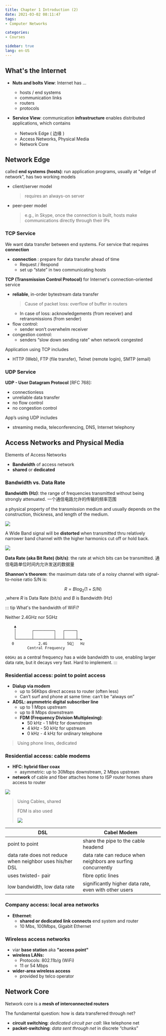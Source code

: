 ```yaml
---
title: Chapter 1 Introduction (2)
date: 2021-03-02 08:11:47
tags: 
- Computer Networks

categories: 
- Courses

sidebar: true
lang: en-US
---
```



<!-- more -->


## What's the Internet

- **Nuts and bolts View**: Internet has ... 
  - hosts / end systems
  - communication links
  - routers
  - protocols

- **Service View**: communication **infrastructure** enables distributed applications, which contains
  - Network Edge ( 边缘 )
  - Access Networks, Physical Media
  - Network Core


## Network Edge

called **end systems (hosts)**: run application programs, usually at "edge of network", has two working models

- client/server model
  > requires an always-on server
- peer-peer model
  > e.g., in Skype, once the connection is built, hosts make communications directly through their IPs

### TCP Service

We want data transfer between end systems. For service that requires **connection** 
- **connection** : prepare for data transfer ahead of time
  - Request / Respond 
  - set up “state” in two communicating hosts

**TCP (Transmission Control Protocol)** for Internet's connection-oriented service
- **reliable**, in-order bytestream data transfer
  > Cause of packet loss: overflow of buffer in routers
  - In case of loss: acknowledgements (from receiver) and retransmissions (from sender)
- flow control:
  - sender won’t overwhelm receiver
- congestion control:
  - senders “slow down sending rate” when network congested

Application using TCP includes
- HTTP (Web), FTP (file transfer), Telnet (remote login), SMTP (email)

### UDP Service

**UDP - User Datagram Protocol** [RFC 768]:
- connectionless
- unreliable data transfer 
- no flow control
- no congestion control

App’s using UDP includes
- streaming media, teleconferencing, DNS, Internet telephony


## Access Networks and Physical Media

Elements of Access Networks
- **Bandwidth** of access network
- **shared** or **dedicated**

### Bandwidth vs. Data Rate

**Bandwidth (Hz)**: the range of frequencies transmitted without being strongly attenuated. 一个通信电路允许的传输的频率范围

a physical property of the transmission medium and usually depends on the construction, thickness, and length of the medium.

![](./img/03-02-08-59-15.png)

A Wide Band signal will be **distorted** when transmitted thru relatively narrower band channel with the higher harmonics cut off or hold back. 

![](./img/03-02-09-02-21.png)

**Data Rate (aka Bit Rate) (bit/s)**: the rate at which bits can be transmitted. 通信电路单位时间内允许发送的数据量

**Shannon's theorem**: the maximum data rate of a noisy channel with signal-to-noise ratio S/N is:

$$R=B\log_2 (1+S/N)$$
,where $R$ is Data Rate (bit/s) and $B$ is Bandwidth (Hz)


::: tip What's the bandwidth of WiFi?

Neither 2.4GHz nor 5GHz

```
    ▲
    │       ┌─────────┐   ┌─────┐
    │       │         │   │     │
    └───────┴─────────┴───┴─────┴─►
   0           2.4G         5G   Hz
          Central Frequency
```

`60GHz` as a central frequency has a wide bandwidth to use, enabling larger data rate, but it decays very fast. Hard to implement.
:::


### Residential access: point to point access

- **Dialup via modem**
  - up to 56Kbps direct access to router (often less)
  - Can’t surf and phone at same time: can’t be “always on”
- **ADSL: asymmetric digital subscriber line**
  - up to 1 Mbps upstream
  - up to 8 Mbps downstream
  - **FDM (Frequency Division Multiplexing)**: 
    - 50 kHz - 1 MHz for downstream 
    - 4 kHz - 50 kHz for upstream
    - 0 kHz - 4 kHz for ordinary telephone

> Using phone lines, dedicated

### Residential access: cable modems

- **HFC: hybrid fiber coax**
  - asymmetric: up to 30Mbps downstream, 2 Mbps upstream
- **network** of cable and fiber attaches home to ISP router
  homes share access to router

![](./img/03-02-09-22-19.png)

> Using Cables, shared
>
> FDM is also used
>
> ![](./img/03-02-09-31-05.png)

|  DSL     |  Cabel Modem    |
|  ---  |  ---  |
|  point to point      |   share the pipe to the cable headend     |
| data rate does not reduce when neighbor uses his/her DSL |  data rate can reduce when neighbors are surfing concurrently |
|  uses twisted- pair     |  fibre optic lines     |
| low bandwidth, low data rate |  significantly higher data rate, even with other users | 


### Company access: local area networks


- **Ethernet**:
  - **shared or dedicated link connects** end system and router
  - 10 Mbs, 100Mbps, Gigabit Ethernet

### Wireless access networks

- viar **base station** aka **"access point"**
- **wireless LANs:**
  - Protocols: 802.11b/g (WiFi)
  - 11 or 54 Mbps
- **wider-area wireless access**
  - provided by telco operator


## Network Core

Network core is a **mesh of interconnected routers**

The fundamental question: how is data transferred through net?                          
- **circuit switching**: *dedicated circuit per call*: like telephone net
- **packet-switching**: *data sent through net* in discrete “chunks”